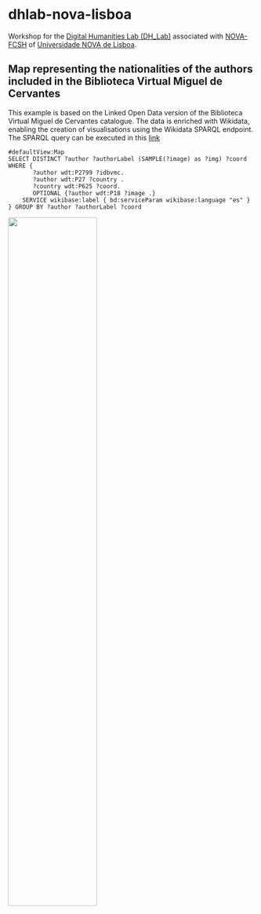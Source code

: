 # dhlab-nova-lisboa
Workshop for the [Digital Humanities Lab (DH_Lab)](https://dhlab.fcsh.unl.pt/about-lab_hd-fcsh/#en) associated with [NOVA-FCSH](http://www.fcsh.unl.pt/) of [Universidade NOVA de Lisboa](https://www.unl.pt/).


## Map representing the nationalities of the authors included in the Biblioteca Virtual Miguel de Cervantes
This example is based on the Linked Open Data version of the Biblioteca Virtual Miguel de Cervantes catalogue. The data is enriched with Wikidata, enabling the creation of visualisations using the Wikidata SPARQL endpoint. The SPARQL query can be executed in this [link](https://w.wiki/9FwJ)

```
#defaultView:Map
SELECT DISTINCT ?author ?authorLabel (SAMPLE(?image) as ?img) ?coord
WHERE {   
       ?author wdt:P2799 ?idbvmc.
       ?author wdt:P27 ?country .
       ?country wdt:P625 ?coord.
       OPTIONAL {?author wdt:P18 ?image .}      
    SERVICE wikibase:label { bd:serviceParam wikibase:language "es" }
} GROUP BY ?author ?authorLabel ?coord
```

<img src="https://github.com/hibernator11/hdh-compartir-pantalla-2023/raw/main/imagenes/mapa-autores.png" width="60%">
